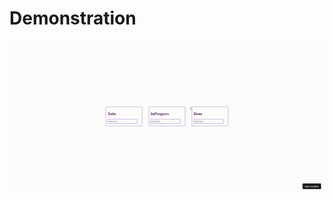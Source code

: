 # Demonstration

![](https://github.com/llizzzzzzzzii/toDoList/blob/main/0a43a9fe-b41d-4eb2-9864-28e5519b604e.gif)
